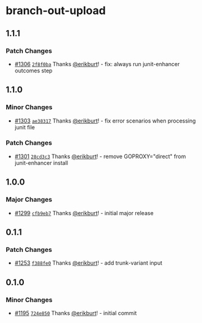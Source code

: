 # branch-out-upload

## 1.1.1

### Patch Changes

- [#1306](https://github.com/smartcontractkit/.github/pull/1306)
  [`2f8f0ba`](https://github.com/smartcontractkit/.github/commit/2f8f0baf38e46140c6a119eb551a56eaaabcc09e)
  Thanks [@erikburt](https://github.com/erikburt)! - fix: always run
  junit-enhancer outcomes step

## 1.1.0

### Minor Changes

- [#1303](https://github.com/smartcontractkit/.github/pull/1303)
  [`ae38317`](https://github.com/smartcontractkit/.github/commit/ae38317a628edfe5da5cf7704d081c958d08f348)
  Thanks [@erikburt](https://github.com/erikburt)! - fix error scenarios when
  processing junit file

### Patch Changes

- [#1301](https://github.com/smartcontractkit/.github/pull/1301)
  [`28cd3c3`](https://github.com/smartcontractkit/.github/commit/28cd3c341ab4e627b8fd012a2cf9ef28543c56b6)
  Thanks [@erikburt](https://github.com/erikburt)! - remove GOPROXY="direct"
  from junit-enhancer install

## 1.0.0

### Major Changes

- [#1299](https://github.com/smartcontractkit/.github/pull/1299)
  [`cfb9eb7`](https://github.com/smartcontractkit/.github/commit/cfb9eb74b20d31740e8aad78a68c3f9f51b7f5de)
  Thanks [@erikburt](https://github.com/erikburt)! - initial major release

## 0.1.1

### Patch Changes

- [#1253](https://github.com/smartcontractkit/.github/pull/1253)
  [`f388fe0`](https://github.com/smartcontractkit/.github/commit/f388fe0172fc7f62afa88c5c2d4a32fcb36e8966)
  Thanks [@erikburt](https://github.com/erikburt)! - add trunk-variant input

## 0.1.0

### Minor Changes

- [#1195](https://github.com/smartcontractkit/.github/pull/1195)
  [`724e850`](https://github.com/smartcontractkit/.github/commit/724e850fc6584a19730b046314d84e5e8b22f779)
  Thanks [@erikburt](https://github.com/erikburt)! - initial commit
